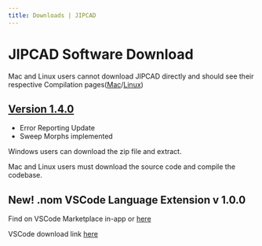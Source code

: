 ```yaml
---
title: Downloads | JIPCAD
---
```


# JIPCAD Software Download

Mac and Linux users cannot download JIPCAD directly and should see their respective Compilation pages([Mac](/docs/compiling/mac)/[Linux](/docs/compiling/linux))

## [Version 1.4.0](https://github.com/JIPCAD/JIPCAD/releases/tag/v1.4.0)
* Error Reporting Update
* Sweep Morphs implemented

Windows users can download the zip file and extract.

Mac and Linux users must download the source code and compile the codebase.

## New! .nom VSCode Language Extension v 1.0.0
Find on VSCode Marketplace in-app or [here](https://marketplace.visualstudio.com/items?itemName=AaronZheng.nome)

VSCode download link [here](https://code.visualstudio.com/)